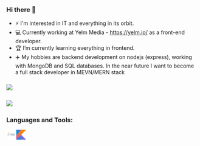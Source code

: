### Hi there :wave:

- :zap: I'm interested in IT and everything in its orbit.
- :computer: Currently working at Yelm Media - https://yelm.io/ as a front-end developer.
- :trophy: I’m currently learning everything in frontend.
- :airplane: My hobbies are backend development on nodejs (express), working with MongoDB and SQL databases. In the near future I want to become a full stack developer in MEVN/MERN stack


### 

![](https://github-readme-stats.vercel.app/api?username=AlexKrayVR&count_private=true&hide=contribs,stars&theme=dracula&show_icons=true)

###

![](https://github-readme-stats.vercel.app/api/top-langs/?username=AlexKrayVR&count_private=true&theme=dracula&show_icons=true)

### Languages and Tools:

<img align="left" alt="JAVA" width="26px" src="https://raw.githubusercontent.com/github/explore/80688e429a7d4ef2fca1e82350fe8e3517d3494d/topics/java/java.png" />
<img align="left" alt="KOTLIN" width="26px" src="https://raw.githubusercontent.com/github/explore/80688e429a7d4ef2fca1e82350fe8e3517d3494d/topics/kotlin/kotlin.png" />

<br/>
